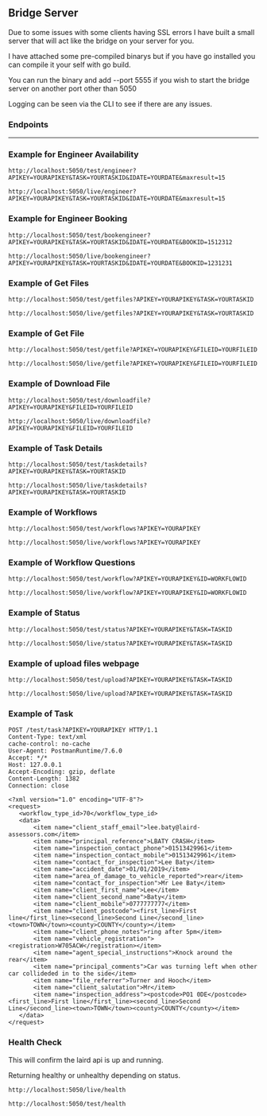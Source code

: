 Bridge Server
---

Due to some issues with some clients having SSL errors I have built a small server that will act like the bridge on your server for you.

I have attached some pre-compiled binarys but if you have go installed you can compile it your self with go build.

You can run the binary and add --port 5555 if you wish to start the bridge server on another port other than 5050

Logging can be seen via the CLI to see if there are any issues.


### Endpoints

---


### Example for Engineer Availability


```
http://localhost:5050/test/engineer?APIKEY=YOURAPIKEY&TASK=YOURTASKID&IDATE=YOURDATE&maxresult=15
```

```
http://localhost:5050/live/engineer?APIKEY=YOURAPIKEY&TASK=YOURTASKID&IDATE=YOURDATE&maxresult=15
```


### Example for Engineer Booking


```
http://localhost:5050/test/bookengineer?APIKEY=YOURAPIKEY&TASK=YOURTASKID&IDATE=YOURDATE&BOOKID=1512312
```

```
http://localhost:5050/live/bookengineer?APIKEY=YOURAPIKEY&TASK=YOURTASKID&IDATE=YOURDATE&BOOKID=1231231
```

### Example of Get Files


```
http://localhost:5050/test/getfiles?APIKEY=YOURAPIKEY&TASK=YOURTASKID
```

```
http://localhost:5050/live/getfiles?APIKEY=YOURAPIKEY&TASK=YOURTASKID
```


### Example of Get File


```
http://localhost:5050/test/getfile?APIKEY=YOURAPIKEY&FILEID=YOURFILEID
```

```
http://localhost:5050/live/getfile?APIKEY=YOURAPIKEY&FILEID=YOURFILEID
```


### Example of Download File


```
http://localhost:5050/test/downloadfile?APIKEY=YOURAPIKEY&FILEID=YOURFILEID
```

```
http://localhost:5050/live/downloadfile?APIKEY=YOURAPIKEY&FILEID=YOURFILEID
```



### Example of Task Details


```
http://localhost:5050/test/taskdetails?APIKEY=YOURAPIKEY&TASK=YOURTASKID
```

```
http://localhost:5050/live/taskdetails?APIKEY=YOURAPIKEY&TASK=YOURTASKID
```


### Example of Workflows


```
http://localhost:5050/test/workflows?APIKEY=YOURAPIKEY
```

```
http://localhost:5050/live/workflows?APIKEY=YOURAPIKEY
```


### Example of Workflow Questions


```
http://localhost:5050/test/workflow?APIKEY=YOURAPIKEY&ID=WORKFLOWID
```

```
http://localhost:5050/live/workflow?APIKEY=YOURAPIKEY&ID=WORKFLOWID
```

### Example of Status


```
http://localhost:5050/test/status?APIKEY=YOURAPIKEY&TASK=TASKID
```

```
http://localhost:5050/live/status?APIKEY=YOURAPIKEY&TASK=TASKID
```

### Example of upload files webpage


```
http://localhost:5050/test/upload?APIKEY=YOURAPIKEY&TASK=TASKID
```

```
http://localhost:5050/live/upload?APIKEY=YOURAPIKEY&TASK=TASKID
```



### Example of Task

```
POST /test/task?APIKEY=YOURAPIKEY HTTP/1.1
Content-Type: text/xml
cache-control: no-cache
User-Agent: PostmanRuntime/7.6.0
Accept: */*
Host: 127.0.0.1
Accept-Encoding: gzip, deflate
Content-Length: 1382
Connection: close
```


```
<?xml version="1.0" encoding="UTF-8"?>
<request>
   <workflow_type_id>70</workflow_type_id>
   <data>
	   <item name="client_staff_email">lee.baty@laird-assessors.com</item>
	   <item name="principal_reference">LBATY CRASH</item>
	   <item name="inspection_contact_phone">01513429961</item>
	   <item name="inspection_contact_mobile">01513429961</item>
	   <item name="contact_for_inspection">Lee Baty</item>
	   <item name="accident_date">01/01/2019</item>
	   <item name="area_of_damage_to_vehicle_reported">rear</item>
	   <item name="contact_for_inspection">Mr Lee Baty</item>
	   <item name="client_first_name">Lee</item>
	   <item name="client_second_name">Baty</item>
	   <item name="client_mobile">0777777777</item>
	   <item name="client_postcode"><first_line>First line</first_line><second_line>Second Line</second_line><town>TOWN</town><county>COUNTY</county></item>
	   <item name="client_phone_notes">ring after 5pm</item>
	   <item name="vehicle_registration"><registration>W705ACW</registration></item>
	   <item name="agent_special_instructions">Knock around the rear</item>
	   <item name="principal_comments">Car was turning left when other car collideded in to the side</item>
	   <item name="file_referrer">Turner and Hooch</item>
	   <item name="client_salutation">Mr</item>
	   <item name="inspection_address"><postcode>PO1 0DE</postcode><first_line>First line</first_line><second_line>Second Line</second_line><town>TOWN</town><county>COUNTY</county></item>
   </data>
</request>
```

### Health Check

This will confirm the laird api is up and running.

Returning healthy or unhealthy depending on status.

```
http://localhost:5050/live/health
```

```
http://localhost:5050/test/health
```

